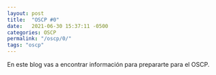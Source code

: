 ```yaml
---
layout: post
title:  "OSCP #0"
date:   2021-06-30 15:37:11 -0500
categories: OSCP
permalink: "/oscp/0/"
tags: "oscp"
---
```


En este blog vas a encontrar información para prepararte para el OSCP.
